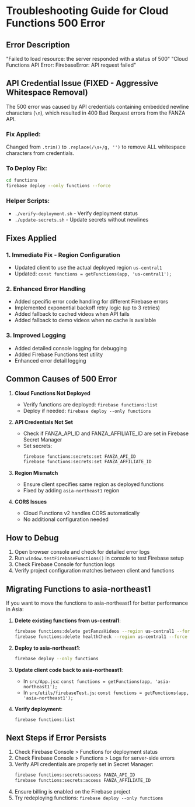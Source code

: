 # Troubleshooting Guide for Cloud Functions 500 Error

## Error Description
"Failed to load resource: the server responded with a status of 500"
"Cloud Functions API Error: FirebaseError: API request failed"

## API Credential Issue (FIXED - Aggressive Whitespace Removal)
The 500 error was caused by API credentials containing embedded newline characters (`\n`), which resulted in 400 Bad Request errors from the FANZA API. 

### Fix Applied:
Changed from `.trim()` to `.replace(/\s+/g, '')` to remove ALL whitespace characters from credentials.

### To Deploy Fix:
```bash
cd functions
firebase deploy --only functions --force
```

### Helper Scripts:
- `./verify-deployment.sh` - Verify deployment status
- `./update-secrets.sh` - Update secrets without newlines

## Fixes Applied

### 1. Immediate Fix - Region Configuration
- Updated client to use the actual deployed region `us-central1`
- Updated: `const functions = getFunctions(app, 'us-central1');`

### 2. Enhanced Error Handling
- Added specific error code handling for different Firebase errors
- Implemented exponential backoff retry logic (up to 3 retries)
- Added fallback to cached videos when API fails
- Added fallback to demo videos when no cache is available

### 3. Improved Logging
- Added detailed console logging for debugging
- Added Firebase Functions test utility
- Enhanced error detail logging

## Common Causes of 500 Error

1. **Cloud Functions Not Deployed**
   - Verify functions are deployed: `firebase functions:list`
   - Deploy if needed: `firebase deploy --only functions`

2. **API Credentials Not Set**
   - Check if FANZA_API_ID and FANZA_AFFILIATE_ID are set in Firebase Secret Manager
   - Set secrets: 
     ```bash
     firebase functions:secrets:set FANZA_API_ID
     firebase functions:secrets:set FANZA_AFFILIATE_ID
     ```

3. **Region Mismatch**
   - Ensure client specifies same region as deployed functions
   - Fixed by adding `asia-northeast1` region

4. **CORS Issues**
   - Cloud Functions v2 handles CORS automatically
   - No additional configuration needed

## How to Debug

1. Open browser console and check for detailed error logs
2. Run `window.testFirebaseFunctions()` in console to test Firebase setup
3. Check Firebase Console for function logs
4. Verify project configuration matches between client and functions

## Migrating Functions to asia-northeast1

If you want to move the functions to asia-northeast1 for better performance in Asia:

1. **Delete existing functions from us-central1**:
   ```bash
   firebase functions:delete getFanzaVideos --region us-central1 --force
   firebase functions:delete healthCheck --region us-central1 --force
   ```

2. **Deploy to asia-northeast1**:
   ```bash
   firebase deploy --only functions
   ```

3. **Update client code back to asia-northeast1**:
   - In `src/App.jsx`: `const functions = getFunctions(app, 'asia-northeast1');`
   - In `src/utils/firebaseTest.js`: `const functions = getFunctions(app, 'asia-northeast1');`

4. **Verify deployment**:
   ```bash
   firebase functions:list
   ```

## Next Steps if Error Persists

1. Check Firebase Console > Functions for deployment status
2. Check Firebase Console > Functions > Logs for server-side errors
3. Verify API credentials are properly set in Secret Manager:
   ```bash
   firebase functions:secrets:access FANZA_API_ID
   firebase functions:secrets:access FANZA_AFFILIATE_ID
   ```
4. Ensure billing is enabled on the Firebase project
5. Try redeploying functions: `firebase deploy --only functions`